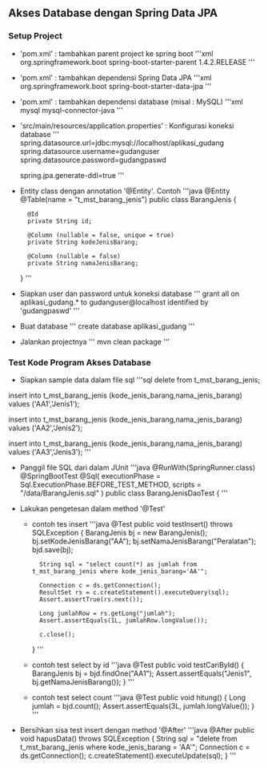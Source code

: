 ## Akses Database dengan Spring Data JPA ##
### Setup Project ###
* 'pom.xml' : tambahkan parent project ke spring boot
'''xml
	<parent>
        <groupId>org.springframework.boot</groupId>
        <artifactId>spring-boot-starter-parent</artifactId>
        <version>1.4.2.RELEASE</version>
        <relativePath/> <!-- lookup parent from repository -->
    </parent>
'''

* 'pom.xml' : tambahkan dependensi Spring Data JPA
'''xml
	<dependency>
		<groupId>org.springframework.boot</groupId>
		<artifactId>spring-boot-starter-data-jpa</artifactId>
	</dependency>
'''

* 'pom.xml' : tambahkan dependensi database (misal : MySQL)
'''xml
	<dependency>
		<groupId>mysql</groupId>
		<artifactId>mysql-connector-java</artifactId>
	</dependency>
'''

* 'src/main/resources/application.properties' : Konfigurasi koneksi database
'''
	spring.datasource.url=jdbc:mysql://localhost/aplikasi_gudang
	spring.datasource.username=gudanguser
	spring.datasource.password=gudangpaswd

	spring.jpa.generate-ddl=true
'''

* Entity class dengan annotation '@Entity'. Contoh
'''java
	@Entity
	@Table(name = "t_mst_barang_jenis")
	public class BarangJenis {

		@Id
		private String id;

		@Column (nullable = false, unique = true)
		private String kodeJenisBarang;

		@Column (nullable = false)
		private String namaJenisBarang;

	}
'''

* Siapkan user dan password untuk koneksi database
'''
	grant all on aplikasi_gudang.* to gudanguser@localhost identified by 'gudangpaswd'
'''

* Buat database
'''
	create database aplikasi_gudang
'''

* Jalankan projectnya
'''
	mvn clean package
'''


### Test Kode Program Akses Database ###

* Siapkan sample data dalam file sql
'''sql
delete from t_mst_barang_jenis;

insert into t_mst_barang_jenis (kode_jenis_barang,nama_jenis_barang)
values ('AA1','Jenis1');

insert into t_mst_barang_jenis (kode_jenis_barang,nama_jenis_barang)
values ('AA2','Jenis2');

insert into t_mst_barang_jenis (kode_jenis_barang,nama_jenis_barang)
values ('AA3','Jenis3');
'''

* Panggil file SQL dari dalam JUnit
'''java
@RunWith(SpringRunner.class)
@SpringBootTest
@Sql(
        executionPhase = Sql.ExecutionPhase.BEFORE_TEST_METHOD,
        scripts = "/data/BarangJenis.sql"
)
public class BarangJenisDaoTest {
'''

* Lakukan pengetesan dalam method '@Test'
	* contoh tes insert
	'''java
		@Test
		public void testInsert() throws SQLException {
			BarangJenis bj = new BarangJenis();
			bj.setKodeJenisBarang("AA");
			bj.setNamaJenisBarang("Peralatan");
			bjd.save(bj);

			String sql = "select count(*) as jumlah from t_mst_barang_jenis where kode_jenis_barang='AA'";

			Connection c = ds.getConnection();
			ResultSet rs = c.createStatement().executeQuery(sql);
			Assert.assertTrue(rs.next());

			Long jumlahRow = rs.getLong("jumlah");
			Assert.assertEquals(1L, jumlahRow.longValue());

			c.close();
		}
	'''
	
	* contoh test select by id
	'''java
		@Test
		public void testCariById() {
			BarangJenis bj = bjd.findOne("AA1");
			Assert.assertEquals("Jenis1", bj.getNamaJenisBarang());
		}
	'''
	
	* contoh test select count
	'''java
		@Test
		public void hitung() {
			Long jumlah = bjd.count();
			Assert.assertEquals(3L, jumlah.longValue());
		}
	'''
	
* Bersihkan sisa test insert dengan method '@After'
'''java
	@After
    public void hapusData() throws SQLException {
        String sql = "delete from t_mst_barang_jenis where kode_jenis_barang = 'AA'";
        Connection c = ds.getConnection();
        c.createStatement().executeUpdate(sql);
    }
'''	